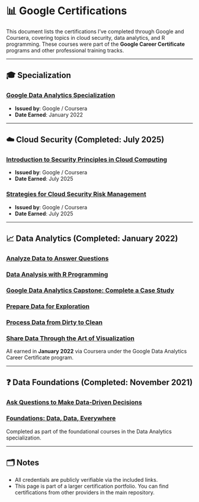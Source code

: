 # 📊 Google Certifications

This document lists the certifications I’ve completed through Google and Coursera, covering topics in cloud security, data analytics, and R programming. These courses were part of the **Google Career Certificate** programs and other professional training tracks.

---

## 🎓 Specialization

### [Google Data Analytics Specialization](https://www.credly.com/badges/a2b7d9c9-e007-4f6f-803a-26b9444fce73/public_url)
- **Issued by**: Google / Coursera  
- **Date Earned**: January 2022

---

## ☁️ Cloud Security (Completed: July 2025)

### [Introduction to Security Principles in Cloud Computing](https://coursera.org/share/2112268518fcaf656f6ed73c84110234)
- **Issued by**: Google / Coursera  
- **Date Earned**: July 2025

### [Strategies for Cloud Security Risk Management](https://coursera.org/share/0a03d6b489a82c88990716f83e83dad0)
- **Issued by**: Google / Coursera  
- **Date Earned**: July 2025

---

## 📈 Data Analytics (Completed: January 2022)

### [Analyze Data to Answer Questions](https://coursera.org/share/f539e1c6e63eaff07ef62887b9c8ead2)  
### [Data Analysis with R Programming](https://coursera.org/share/3b0f1eeebac952970632c051c03fc894)  
### [Google Data Analytics Capstone: Complete a Case Study](https://coursera.org/share/4fd45d7ed8142e22d4926e0e3c3e962a)  
### [Prepare Data for Exploration](https://coursera.org/share/b97b004c37a64777f5875f0673e3b156)  
### [Process Data from Dirty to Clean](https://coursera.org/share/d65118252688c52b2767d19b3cd88315)  
### [Share Data Through the Art of Visualization](https://coursera.org/share/237090b1f887221715061838f8d247b9)  

All earned in **January 2022** via Coursera under the Google Data Analytics Career Certificate program.

---

## ❓ Data Foundations (Completed: November 2021)

### [Ask Questions to Make Data-Driven Decisions](https://coursera.org/share/d13b63ba59584c9d2296c1829717b55c)  
### [Foundations: Data, Data, Everywhere](https://coursera.org/share/aedc31b106149f2c966913ba745a082a)  

Completed as part of the foundational courses in the Data Analytics specialization.

---

## 🗂️ Notes
- All credentials are publicly verifiable via the included links.
- This page is part of a larger certification portfolio. You can find certifications from other providers in the main repository.

